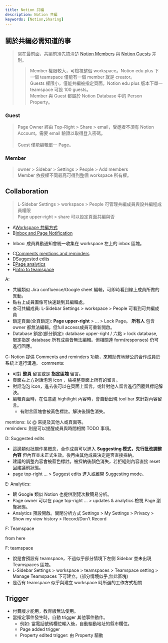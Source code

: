 ```yaml
---
title: Notion 共編
description: Notion 共編
keywords: [Notion,Sharing]
---
```


## 關於共編必需知道的事
> 寫在最前面，共編前須先搞清楚 [Notion Members](https://www.notion.so/help/add-members-admins-guests-and-groups?_gl=1*1o0koff*_gcl_au*MTY5Njc4Mzk3NS4xNzMxNTY1MTIx*_ga*MjAwNDk0ODY3Ny4xNzMxNTY1MTIx*_ga_9ZJ8CB186L*MTczNzYyMDA5My4yMi4xLjE3Mzc2MjAwOTguNTUuMC4w#members) 與 [Notion Guests](https://www.notion.so/help/add-members-admins-guests-and-groups?_gl=1*1o0koff*_gcl_au*MTY5Njc4Mzk3NS4xNzMxNTY1MTIx*_ga*MjAwNDk0ODY3Ny4xNzMxNTY1MTIx*_ga_9ZJ8CB186L*MTczNzYyMDA5My4yMi4xLjE3Mzc2MjAwOTguNTUuMC4w#guests) 差別。 
>> Member 權限較大，可檢視整個 workspace。Notion edu plus 下一個 teamspace 僅能有一個 member 就是 creator。    
>> Guests 權限小，僅能共編被指定頁面。Notion edu plus 版本下單一 teamspace 可設 100 guests。  
>> Member 與 Guest 都屬於 Notion Database 中的 Person Property。  

### Guest
> Page Owner 經由 Top-Right > Share > email，受邀者不須有 Notion Account。需要 email 驗證以取得登入密碼。<br/>  
> Guest 僅能編輯單一 Page。

### Member
> owner > Sidebar > Settings > People > Add members<br/>
> Member 依授權不同最高可得到整個 workspace 所有權。



## Collaboration
> L-Sidebar Settings > workspace > People 可管理共編成員與設共編程成員權限  
> Page upper-right > share 可以設定頁面共編與否   
> 

* A[Workspace 共編方式](https://www.notion.com/help/collaborate-within-a-workspace)
* B[Inbox and Page Notification](https://www.notion.com/help/updates-and-notifications)
- Inbox: 成員異動通知會統一收集在 workspace 左上的 inbox 區塊。
* C[Comments,mentions and reminders](https://www.notion.com/help/comments-mentions-and-reminders)
* D[Suggested edits](https://www.notion.com/help/suggested-edits)
* E[Page analytics](https://www.notion.com/help/page-analytics)
* F[Intro to teamspace](https://www.notion.com/help/intro-to-teamspaces)

A: 
- 共編類似 Jira confluence/Google sheet 編輯，可即時看到線上成員所做的異動。
- 點右上成員圖像可快速跳到其編輯處。
- 查可共編成員: L-Sidebar Settings > workspace > People 可看到可共編成員
- 鎖定頁面\(全頁鎖定): __Page upper-right__ > ... > Lock Page。 __所有人__ 包含 owner 都無法編輯。但full access成員可重新開啟。
- Database 鎖定\(部分鎖定): database  upper-right / 六點 > lock database, 限定指定 database 所有成員皆無法編輯。但相關連 form\(responses) 仍可進行回應。 


C: Notion 提供 Comments and reminders 功能，來輔助異地辦公的合作成員於系統上進行溝通。
comments: 
- 可對 __整頁__ 留言或是 __指定區塊__ 留言。
- 頁面右上方對話泡泡 icon ，檢視整頁面上所有的留言。
- 對話泡泡 icon，進去後可以在頁面上留言。或針對他人留言進行回覆與標記解決。
- 編輯頁面時，在任意處 hightlight 內容時，會自動出現 tool bar 來針對內容留言。
    - 有附言區塊會被黃色標註。解決後顏色消失。 

mentions: 以 @ 來提及其他人或頁面等。  
reminders: 則是可以提醒成員與時間相關 TODO 事項。  

D: Suggested edits
- 這邊類似批閱作業概念，合作成員可以進入 __Suggesting 模式，先行批改調整內容__ 但內容並未正式生效。後再由其他成員決定是否直接採納。
- 建議的調整內容會被藍色標註。被採納後顏色消失，若拒絕則內容直接 reset 回建議前狀態。 
- page top-right ... > Suggest edits 進入或離開 Suggesting mode。 

E: Analytics: 
- 跟 Google 類似 Notion 也提供瀏覽次數簡易分析。
- Page owner 可以在 page top-right ... > updates & analytics 檢視 Page 瀏覽狀態。 
- Analytics 預設開啟。關閉分析方式 Settings > My Settings > Privacy > Show my view history > Record/Don't Record
 
F: Teamspace
 
  

from here


F: teamspace
- 說是會預設有 teamspace，不過似乎部分情境下左側 Sidebar 並未出現 Teamspaces 區塊。
- L-Sidebar Settings > workspace > teamspaces > Teamspace setting > Manage Teamspaces 下可建立。(部分情境似乎,無此區塊)
- 是否有 teamspace 似乎與建立 workspace 時所選的工作方式相關  










## Trigger
* 付費版才能用，教育版無法使用。
* 當指定事件發生時，自動 trigger 其他事件動作。  
    * 例如: 當電話號碼欄位輸入後，自動驅動地址的縣市欄位。  
    * Page added trigger 
    * Property edited trigger: 由 Property 驅動 